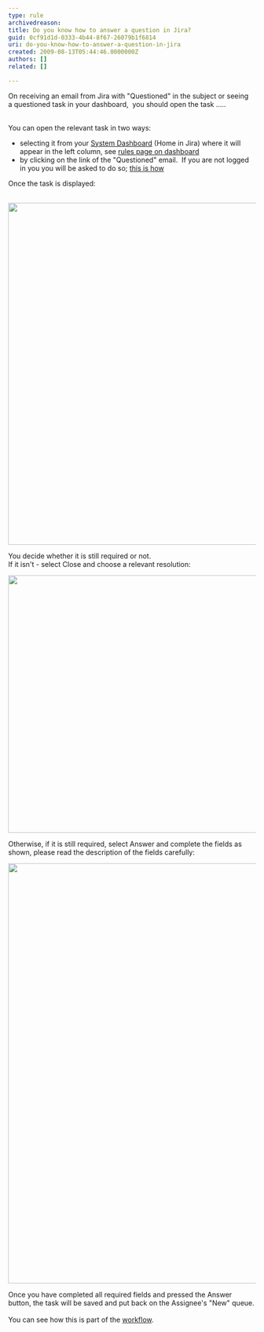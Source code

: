 ```yaml
---
type: rule
archivedreason: 
title: Do you know how to answer a question in Jira?
guid: 0cf91d1d-0333-4b44-8f67-26079b1f6814
uri: do-you-know-how-to-answer-a-question-in-jira
created: 2009-08-13T05:44:46.0000000Z
authors: []
related: []

---
```



On receiving an email from Jira with &quot;Questioned&quot; in the subject or seeing a&#160;questioned task in your dashboard, &#160;you should open the task ..... 
<br><excerpt class='endintro'></excerpt><br>
<p>You can&#160;open the relevant task in two ways&#58;</p>
<ul><li>selecting it from your&#160;<a class="ms-rteCustom-External" href="http&#58;//jira.ssw.com.au/secure/Dashboard.jspa" target="_blank" shape="rect">System Dashboard</a> (Home in Jira) where it will appear in the left column, see <a href="/Management/RulesToBetterJira/Pages/SystemDashboard.aspx" target="_blank" shape="rect">rules page on dashboard </a></li>
<li>by clicking on the link of the &quot;Questioned&quot; email.&#160;&#160;If you are not logged in you you will be asked to do so; <a href="/Management/RulesToBetterJira/Pages/HowdoIsignintoJira.aspx" shape="rect">this is how</a></li></ul>
<p>Once the task is displayed&#58;</p>
<p>&#160;<img width="675" height="696" src="/Management/RulesToBetterJira/PublishingImages/TaskToAnswer.png" border="0" alt="" style="border-bottom&#58;0px solid;border-left&#58;0px solid;border-top&#58;0px solid;border-right&#58;0px solid;" /></p>
<p>You decide whether it is still required or not. <br>If it isn't - select Close and choose a relevant resolution&#58;</p>
<p><img width="675" height="637" src="/Management/RulesToBetterJira/PublishingImages/ClosingFromQuestion.png" border="0" alt="" style="border-bottom&#58;0px solid;border-left&#58;0px solid;width&#58;788px;height&#58;524px;border-top&#58;0px solid;border-right&#58;0px solid;" /></p>
<p>Otherwise, if it is still required, select Answer and complete the fields as shown, please read the description of the fields carefully&#58;</p>
<p><img width="676" height="855" src="/Management/RulesToBetterJira/PublishingImages/Answer.png" border="0" alt="" style="border-bottom&#58;0px solid;border-left&#58;0px solid;border-top&#58;0px solid;border-right&#58;0px solid;" /></p>
<p>Once you have completed all required fields and pressed the Answer button, the task will be saved and put back on the Assignee's &quot;New&quot; queue.<br><br>You can see how this is part of the <a href="/Management/RulesToBetterJira/Pages/workflow.aspx" target="_blank" shape="rect">workflow</a>.</p>


